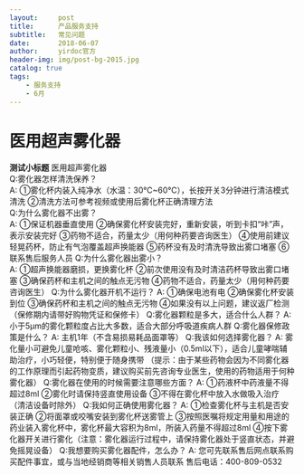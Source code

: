 ```yaml
---
layout:     post
title:      产品服务支持
subtitle:   常见问题
date:       2018-06-07
author:     yirdoc官方
header-img: img/post-bg-2015.jpg
catalog: true
tags:
    - 服务支持
    - 6月
---
```

# 医用超声雾化器   

**测试小标题**
	医用超声雾化器   
Q:雾化器怎样清洗保养？   
A: ①雾化杯内装入纯净水（水温：30℃~60℃），长按开关3分钟进行清洁模式清洗   ②清洗方法可参考视频或使用后雾化杯正确清理方法   
Q:为什么雾化器不出雾？   
A: ①保证机器垂直使用  ②确保雾化杯安装完好，重新安装，听到卡扣“咔”声，表示安装完好  ③药物不适合，药量太少（用何种药要咨询医生）  ④使用前建议轻晃药杯，防止有气泡覆盖超声换能器  ⑤药杯没有及时清洗导致出雾口堵塞  ⑥联系售后服务人员
Q:为什么雾化器出雾小？   
A: ①超声换能器磨损，更换雾化杯  ②前次使用没有及时清洁药杯导致出雾口堵塞  ③确保药杯和主机之间的触点无污物  ④药物不适合，药量太少（用何种药要咨询医生）
Q:为什么雾化器开机不运行？
A: ①确保电池有电  ②确保雾化杯安装到位  ③确保药杯和主机之间的触点无污物  ④如果没有以上问题，建议返厂检测（保修期内请带好购物凭证和保修卡）
Q:雾化器颗粒是多大，适合什么人群？
A: 小于5μm的雾化颗粒度占比大多数，适合大部分呼吸道疾病人群
Q:雾化器保修政策是什么？
A: 主机1年（不含易损易耗品面罩等）
Q:我该如何选择雾化器？
A: 雾化量小可避免儿童呛咳、雾化颗粒小、残液量小（0.5ml以下），适合儿童哮喘辅助治疗，小巧轻便，特别便于随身携带  （提示：由于某些药物会因为不同雾化器的工作原理而引起药物变质，建议购买前先咨询专业医生，使用的药物适用于何种雾化器）
Q:雾化器在使用的时候需要注意哪些方面？
A: ①药液杯中药液量不得超过8ml  ②雾化时请保持竖直使用设备  ③不得在雾化杯中放入水做吸入治疗（清洁设备时除外）
Q:我如何正确使用雾化器？
A: ①检查雾化杯与主机是否安装正确  ②将面罩或咬嘴安装到雾化杯送雾管上  ③按照医嘱将规定用量和用途的药业装入雾化杯中，雾化杯最大容积为8ml，所装入药量不得超过8ml  ④按下雾化器开关进行雾化（注意：雾化器运行过程中，请保持雾化器处于竖直状态，并避免摇晃设备）
Q:我想要购买雾化器配件，怎么办？
A: 您可先联系售后网点联系购买配件事宜，或与当地经销商等相关销售人员联系     售后电话：400-809-0532